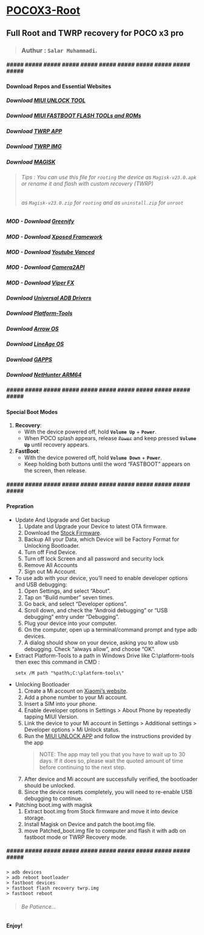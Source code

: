 # [POCOX3-Root](https://github.com/blanckth/POCOX3-Root/)
## Full Root and TWRP recovery for POCO x3 pro
> ### Authur : **`Salar Muhammadi`**.
##### ##### ##### ##### ##### ##### ##### ##### ##### ##### ##### ##### #####
#### Download Repos and Essential Websites
##### Download [MIUI UNLOCK TOOL](https://en.miui.com/unlock/download_en.html)
##### Download [MIUI FASTBOOT FLASH TOOLs and ROMs](https://c.mi.com/oc/miuidownload/detail?guide=2) 
##### Download [TWRP APP](https://play.google.com/store/apps/details?id=me.twrp.twrpapp)
##### Download [TWRP IMG](https://dl.twrp.me/vayu/)
##### Download [MAGISK](https://magisk.me/apk/)
> ###### Tips : You can use this file for `rooting` the device as `Magisk-v23.0.apk` or rename it and flash with custom recovery (TWRP)
> ###### as `Magisk-v23.0.zip` for `rooting` and as `uninstall.zip` for `unroot`
#####   MOD - Download [Greenify](https://magisk.me/greenify4magisk-module/)
#####   MOD - Download [Xposed Framework](https://magisk.me/xposed-framework-magisk-module/)
#####   MOD - Download [Youtube Vanced](https://magisk.me/youtube-vanced-magisk-module/)
#####   MOD - Download [Camera2API](https://magisk.me/camera2api-enabler-magisk-module/)
#####   MOD - Download [Viper FX](https://magisk.me/viper4android-fx-magisk-module/)
##### Download [Universal ADB Drivers](https://adb.clockworkmod.com/)
##### Download [Platform-Tools](https://developer.android.com/studio/releases/platform-tools)
##### Download [Arrow OS](https://arrowos.net/download/vayu)
##### Download [LineAge OS](https://download.lineageos.org/vayu)
##### Download [GAPPS](https://wiki.lineageos.org/gapps)
##### Download [NetHunter ARM64](https://www.kali.org/get-kali/#kali-mobile)
##### ##### ##### ##### ##### ##### ##### ##### ##### ##### ##### ##### #####
#### Special Boot Modes 
1. **Recovery**: 
    - With the device powered off, hold **`Volume Up`** + **`Power`**. 
    - When POCO splash appears, release ~~`Power`~~ and keep pressed **`Volume Up`** until recovery appears.
2. **FastBoot**:
    - With the device powered off, hold **`Volume Down`** + **`Power`**.
    - Keep holding both buttons until the word “FASTBOOT” appears on the screen, then release.
##### ##### ##### ##### ##### ##### ##### ##### ##### ##### ##### ##### #####
#### Prepration
- Update And Upgrade and Get backup
    1. Update and Upgrade your Device to latest OTA firmware.
    2. Download the [Stock Firmware](https://c.mi.com/oc/miuidownload/detail?guide=2).
    3. Backup All your Data, which Device will be Factory Format for Unlocking Bootloader.
    4. Turn off Find Device.
    5. Turn off lock Screen and all password and security lock
    6. Remove All Accounts
    7. Sign out Mi Account.
- To use adb with your device, you’ll need to enable developer options and USB debugging:
    1. Open Settings, and select “About”.
    2. Tap on “Build number” seven times.
    3. Go back, and select “Developer options”.
    4. Scroll down, and check the “Android debugging” or “USB debugging” entry under “Debugging”.
    5. Plug your device into your computer.
    6. On the computer, open up a terminal/command prompt and type adb devices.
    7. A dialog should show on your device, asking you to allow usb debugging. Check “always allow”, and choose “OK”.
- Extract Platform-Tools to a path in Windows Drive like C:\platform-tools then exec this command in CMD :
    ```CMD
    setx /M path "%path%;C:\platform-tools\"
    ```
- Unlocking Bootloader
    1. Create a Mi account on [Xiaomi’s website](https://global.account.xiaomi.com/pass/register).
    2. Add a phone number to your Mi account.
    3. Insert a SIM into your phone.
    4. Enable developer options in Settings > About Phone by repeatedly tapping MIUI Version.
    5. Link the device to your Mi account in Settings > Additional settings > Developer options > Mi Unlock status.
    6. Run the [MIUI UNLOCK APP](https://en.miui.com/unlock/download_en.html) and follow the instructions provided by the app
        > NOTE: The app may tell you that you have to wait up to 30 days. If it does so, please wait the quoted amount of time before continuing to the next step.
    7. After device and Mi account are successfully verified, the bootloader should be unlocked.
    8. Since the device resets completely, you will need to re-enable USB debugging to continue.
- Patching boot.img with magisk
    1. Extract boot.img from Stock firmware and move it into device storage.
    2. Install Magisk on Device and patch the boot.img file.
    3. move Patched_boot.img file to computer and flash it with adb on fastboot mode or TWRP Recovery mode.
##### ##### ##### ##### ##### ##### ##### ##### ##### ##### ##### ##### #####
```CMD
> adb devices
> adb reboot bootloader
> fastboot devices
> fastboot flash recovery twrp.img
> fastboot reboot
```
> ###### Be Patience...

#### Enjoy!
